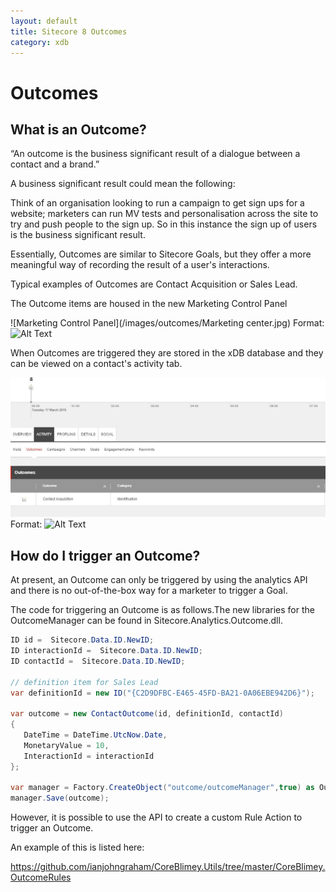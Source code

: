 ```yaml
---
layout: default
title: Sitecore 8 Outcomes
category: xdb
---
```


# Outcomes

## What is an Outcome?

“An outcome is the business significant result of a dialogue between a contact and a brand.”

A business significant result could mean the following:

Think of an organisation looking to run a campaign to get sign ups for a website; marketers can run MV tests and personalisation across the site to try and push people to the sign up. 
So in this instance the sign up of users is the business significant result.

Essentially, Outcomes are similar to Sitecore Goals, but they offer a more meaningful way of recording the result of a user's interactions.

Typical examples of Outcomes are Contact Acquisition or Sales Lead.

The Outcome items are housed in the new Marketing Control Panel 

![Marketing Control Panel](/images/outcomes/Marketing center.jpg)
Format: ![Alt Text](url)

When Outcomes are triggered they are stored in the xDB database and they can be viewed on a contact's activity tab.

![Activity Tab](/images/outcomes/xdb_outcome.jpg)
Format: ![Alt Text](url)

## How do I trigger an Outcome?

At present, an Outcome can only be triggered by using the analytics API and there is no out-of-the-box way for a marketer to trigger a Goal.

The code for triggering an Outcome is as follows.The new libraries for the OutcomeManager can be found in Sitecore.Analytics.Outcome.dll.

```cs
ID id =  Sitecore.Data.ID.NewID;
ID interactionId =  Sitecore.Data.ID.NewID;
ID contactId =  Sitecore.Data.ID.NewID;
 
// definition item for Sales Lead
var definitionId = new ID("{C2D9DFBC-E465-45FD-BA21-0A06EBE942D6}");
 
var outcome = new ContactOutcome(id, definitionId, contactId)
{
   DateTime = DateTime.UtcNow.Date,
   MonetaryValue = 10,
   InteractionId = interactionId
};
 
var manager = Factory.CreateObject("outcome/outcomeManager",true) as OutcomeManager;
manager.Save(outcome);

```

However, it is possible to use the API to create a custom Rule Action to trigger an Outcome.

An example of this is listed here:

https://github.com/ianjohngraham/CoreBlimey.Utils/tree/master/CoreBlimey.OutcomeRules




